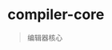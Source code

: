 <!--
 * @Author: Wanko
 * @Date: 2023-05-16 16:01:58
 * @LastEditors: Wanko
 * @LastEditTime: 2023-05-16 16:03:33
 * @Description: 
-->
# compiler-core
> 编辑器核心